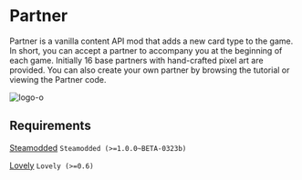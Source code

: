 # Partner
Partner is a vanilla content API mod that adds a new card type to the game. In short, you can accept a partner to accompany you at the beginning of each game. Initially 16 base partners with hand-crafted pixel art are provided. You can also create your own partner by browsing the tutorial or viewing the Partner code.

![logo-o](https://github.com/user-attachments/assets/ab06cfd7-918a-40fd-9ed0-17af7b5b9929)

## Requirements
[Steamodded](https://github.com/Steamodded/smods) `Steamodded (>=1.0.0~BETA-0323b)`

[Lovely](https://github.com/ethangreen-dev/lovely-injector) `Lovely (>=0.6)`
